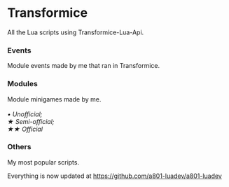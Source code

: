 # Transformice

All the Lua scripts using Transformice-Lua-Api.

### Events
Module events made by me that ran in Transformice.

### Modules
Module minigames made by me.<br><br>
_• Unofficial;<br>
★ Semi-official;<br>
★★ Official_

### Others
My most popular scripts.


Everything is now updated at https://github.com/a801-luadev/a801-luadev
